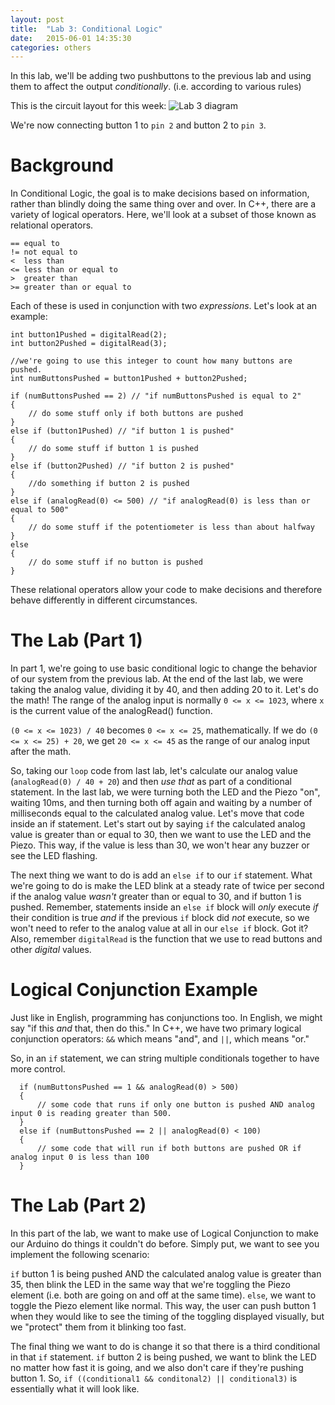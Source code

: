 ```yaml
---
layout: post
title:  "Lab 3: Conditional Logic"
date:   2015-06-01 14:35:30
categories: others
---
```


In this lab, we'll be adding two pushbuttons to the previous lab and using them to affect the output *conditionally*. (i.e. according to various rules)

This is the circuit layout for this week:
![Lab 3 diagram]({{site.url}}/images/lab_3.jpg)

We're now connecting button 1 to `pin 2` and button 2 to `pin 3`.

Background
==========

In Conditional Logic, the goal is to make decisions based on information, rather than blindly doing the same thing over and over. In C++, there are a variety of logical operators. Here, we'll look at a subset of those known as relational operators.

    == equal to
    != not equal to
    <  less than
    <= less than or equal to
    >  greater than
    >= greater than or equal to

Each of these is used in conjunction with two *expressions*. Let's look at an example:
    
    int button1Pushed = digitalRead(2);
    int button2Pushed = digitalRead(3);
    
    //we're going to use this integer to count how many buttons are pushed.
    int numButtonsPushed = button1Pushed + button2Pushed; 
    
    if (numButtonsPushed == 2) // "if numButtonsPushed is equal to 2"
    {
        // do some stuff only if both buttons are pushed
    }
    else if (button1Pushed) // "if button 1 is pushed"
    {
        // do some stuff if button 1 is pushed
    }
    else if (button2Pushed) // "if button 2 is pushed"
    {
        //do something if button 2 is pushed
    }
    else if (analogRead(0) <= 500) // "if analogRead(0) is less than or equal to 500"
    {
        // do some stuff if the potentiometer is less than about halfway
    }
    else
    {
        // do some stuff if no button is pushed
    }

These relational operators allow your code to make decisions and therefore behave differently in different circumstances.

The Lab (Part 1)
================

In part 1, we're going to use basic conditional logic to change the behavior of our system from the previous lab. At the end of the last lab, we were taking the analog value, dividing it by 40, and then adding 20 to it. Let's do the math! The range of the analog input is normally `0 <= x <= 1023`, where `x` is the current value of the analogRead() function.

`(0 <= x <= 1023) / 40` becomes `0 <= x <= 25`, mathematically. If we do `(0 <= x <= 25) + 20`, we get `20 <= x <= 45` as the range of our analog input after the math.

So, taking our `loop` code from last lab, let's calculate our analog value (`analogRead(0) / 40 + 20`) and then *use that* as part of a conditional statement. In the last lab, we were turning both the LED and the Piezo "on", waiting 10ms, and then turning both off again and waiting by a number of milliseconds equal to the calculated analog value. Let's move that code inside an if statement. Let's start out by saying `if` the calculated analog value is greater than or equal to 30, then we want to use the LED and the Piezo. This way, if the value is less than 30, we won't hear any buzzer or see the LED flashing.

The next thing we want to do is add an `else if` to our `if` statement. What we're going to do is make the LED blink at a steady rate of twice per second if the analog value *wasn't* greater than or equal to 30, and if button 1 is pushed. Remember, statements inside an `else if` block will *only* execute *if* their condition is true *and* if the previous `if` block did *not* execute, so we won't need to refer to the analog value at all in our `else if` block. Got it? Also, remember `digitalRead` is the function that we use to read buttons and other *digital* values.

Logical Conjunction Example
===========================

Just like in English, programming has conjunctions too. In English, we might say "if this *and* that, then do this." In C++, we have two primary logical conjunction operators: `&&` which means "and", and `||`, which means "or."

So, in an `if` statement, we can string multiple conditionals together to have more control.

      if (numButtonsPushed == 1 && analogRead(0) > 500)
      {
          // some code that runs if only one button is pushed AND analog input 0 is reading greater than 500.
      }
      else if (numButtonsPushed == 2 || analogRead(0) < 100)
      {
          // some code that will run if both buttons are pushed OR if analog input 0 is less than 100
      }

The Lab (Part 2)
================

In this part of the lab, we want to make use of Logical Conjunction to make our Arduino do things it couldn't do before. Simply put, we want to see you implement the following scenario:

`if` button 1 is being pushed AND the calculated analog value is greater than 35, then blink the LED in the same way that we're toggling the Piezo element (i.e. both are going on and off at the same time). `else`, we want to toggle the Piezo element like normal. This way, the user can push button 1 when they would like to see the timing of the toggling displayed visually, but we "protect" them from it blinking too fast.

The final thing we want to do is change it so that there is a third conditional in that `if` statement. `if` button 2 is being pushed, we want to blink the LED no matter how fast it is going, and we also don't care if they're pushing button 1. So, `if ((conditional1 && conditonal2) || conditional3)` is essentially what it will look like.
